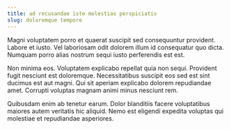 ```yaml
---
title: ad recusandae iste molestias perspiciatis
slug: doloremque tempore
---
```


Magni voluptatem porro et quaerat suscipit sed consequuntur provident. Labore et iusto. Vel laboriosam odit dolorem illum id consequatur quo dicta. Numquam porro alias nostrum sequi iusto perferendis est est.

Non minima eos. Voluptatem explicabo repellat quia non sequi. Provident fugit nesciunt est doloremque. Necessitatibus suscipit eos sed est sint ducimus est aut magni. Qui sit aperiam explicabo dolorem repudiandae amet. Corrupti voluptas magnam animi minus nesciunt rem.

Quibusdam enim ab tenetur earum. Dolor blanditiis facere voluptatibus maiores autem veritatis hic aliquid. Nemo est eligendi expedita voluptas qui molestiae et repudiandae asperiores.
